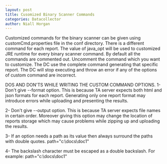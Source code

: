 ```yaml
---
layout: post
title: Cusomized Binary Scanner Commands
categories: Datacollector
author: Niall Horgan
---
```


Customized commands for the binary scanner can be given using customCmd.properties file in the conf directory.
There is a different command for each report.
The value of java_opt will be used to customized JRE runtime for every binary scanner command.
By default all the commands are commented out.
Uncomment the command which you want to customize.
The DC use the complete command generating that specific report.
The DC will stop executing and throw an error if any of the options of custom command are incorrect.

DOS AND DON'TS WHILE WRITING THE CUSTOM COMMAND OPTIONS.
1- Don't give --format option. This is because TA server expects both html and json formats for each report. Generating only one report format may introduce errors while uploading and presenting the results. 

2- Don't give --output option. This is because TA server expects file names in certain order. Moreover giving this option may change the location of reports storage which may cause problems while zipping up and uploading the results.

3- If an option needs a path as its value then always surround the paths with double quotes.
path="c:\\docs\\doc1"

4- The backslash character must be escaped as a double backslash. For example:
path="c:\\docs\\doc1"
